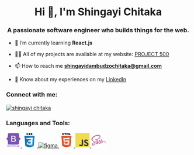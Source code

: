 <h1 align="center">Hi 👋, I'm Shingayi Chitaka</h1>
<h3 align="center">A passionate software engineer who builds things for the web.</h3>

- 🌱 I’m currently learning **React.js**

- 👨‍💻 All of my projects are available at my website: <a href="https://project-500.netlify.app/" target="_blank">PROJECT 500 </a>

- 📫 How to reach me **shingayidambudzochitaka@gmail.com**

- 📄 Know about my experiences on my <a href="https://www.linkedin.com/in/shingayi-chitaka-394765232/" target="_blank">LinkedIn</a>

<h3 align="left">Connect with me:</h3>
<p align="left">
<a href="https://www.linkedin.com/in/shingayi-chitaka-394765232?lipi=urn%3Ali%3Apage%3Ad_flagship3_profile_view_base_contact_details%3Ba6UYF5ulSUeJ9rfyMv3nrQ%3D%3D" target="blank"><img align="center" src="https://raw.githubusercontent.com/rahuldkjain/github-profile-readme-generator/master/src/images/icons/Social/linked-in-alt.svg" alt="shingayi chitaka" height="30" width="40" /></a>
</p>

<h3 align="left">Languages and Tools:</h3>
<p align="left"> <a href="https://getbootstrap.com" target="_blank" rel="noreferrer"> <img src="https://raw.githubusercontent.com/devicons/devicon/master/icons/bootstrap/bootstrap-plain-wordmark.svg" alt="bootstrap" width="40" height="40"/> </a> <a href="https://www.w3schools.com/css/" target="_blank" rel="noreferrer"> <img src="https://raw.githubusercontent.com/devicons/devicon/master/icons/css3/css3-original-wordmark.svg" alt="css3" width="40" height="40"/> </a> <a href="https://www.figma.com/" target="_blank" rel="noreferrer"> <img src="https://www.vectorlogo.zone/logos/figma/figma-icon.svg" alt="figma" width="40" height="40"/> </a> <a href="https://www.w3.org/html/" target="_blank" rel="noreferrer"> <img src="https://raw.githubusercontent.com/devicons/devicon/master/icons/html5/html5-original-wordmark.svg" alt="html5" width="40" height="40"/> </a> <a href="https://developer.mozilla.org/en-US/docs/Web/JavaScript" target="_blank" rel="noreferrer"> <img src="https://raw.githubusercontent.com/devicons/devicon/master/icons/javascript/javascript-original.svg" alt="javascript" width="40" height="40"/> </a> <a href="https://sass-lang.com" target="_blank" rel="noreferrer"> <img src="https://raw.githubusercontent.com/devicons/devicon/master/icons/sass/sass-original.svg" alt="sass" width="40" height="40"/> </a> </p>
